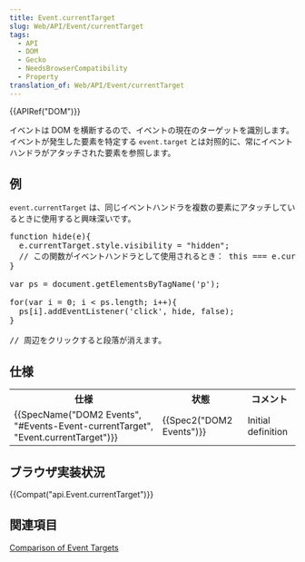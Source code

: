 ```yaml
---
title: Event.currentTarget
slug: Web/API/Event/currentTarget
tags:
  - API
  - DOM
  - Gecko
  - NeedsBrowserCompatibility
  - Property
translation_of: Web/API/Event/currentTarget
---
```

{{APIRef("DOM")}}

イベントは DOM を横断するので、イベントの現在のターゲットを識別します。イベントが発生した要素を特定する `event.target` とは対照的に、常にイベントハンドラがアタッチされた要素を参照します。

<h2 id="例">例</h2>

`event.currentTarget` は、同じイベントハンドラを複数の要素にアタッチしているときに使用すると興味深いです。

<pre class="brush: js">function hide(e){
  e.currentTarget.style.visibility = "hidden";
  // この関数がイベントハンドラとして使用されるとき： this === e.currentTarget
}

var ps = document.getElementsByTagName('p');

for(var i = 0; i &lt; ps.length; i++){
  ps[i].addEventListener('click', hide, false);
}

// 周辺をクリックすると段落が消えます。
</pre>

<h2 id="仕様">仕様</h2>

<table class="standard-table">
 <tbody>
  <tr>
   <th>仕様</th>
   <th>状態</th>
   <th>コメント</th>
  </tr>
  <tr>
   <td>{{SpecName("DOM2 Events", "#Events-Event-currentTarget", "Event.currentTarget")}}</td>
   <td>{{Spec2("DOM2 Events")}}</td>
   <td>Initial definition</td>
  </tr>
 </tbody>
</table>

<h2 id="ブラウザ実装状況">ブラウザ実装状況</h2>

{{Compat("api.Event.currentTarget")}}

<h2 id="関連項目">関連項目</h2>

<a href="/ja/docs/Web/API/Event/Comparison_of_Event_Targets">Comparison of Event Targets</a>
